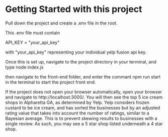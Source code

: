 # Getting Started with this project

Pull down the project and create a .env file in the root.

This .env file must contain

API_KEY = "your_api_key"

with "your_api_key" representing your individual yelp fusion api key.

Once this is set up, navigate to the project directory in your terminal, and type node index.js

then navigate to the front-end folder, and enter the commant npm run start in the terminal to start the project front end.

If the project does not open your browser automatically, open your browser and navigate to http://localhost:3000/. You will then see the top 5 ice cream shops in Alpharetta GA, as determined by Yelp. Yelp considers frozen custard to be ice cream, and has sorted the businesses but by an adjusted rating value that takes into account the number of ratings, similar to a Bayesian average. This is to prevent skewing results to businesses with a single review. As such, you may see a 5 star shop listed underneath a 4 star shop.
